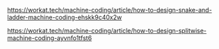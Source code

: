 https://workat.tech/machine-coding/article/how-to-design-snake-and-ladder-machine-coding-ehskk9c40x2w

https://workat.tech/machine-coding/article/how-to-design-splitwise-machine-coding-ayvnfo1tfst6
